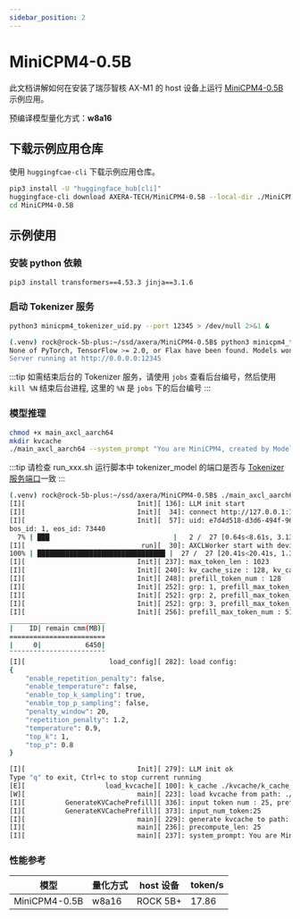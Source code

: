 ```yaml
---
sidebar_position: 2
---
```


# MiniCPM4-0.5B

此文档讲解如何在安装了瑞莎智核 AX-M1 的 host 设备上运行 [MiniCPM4-0.5B](https://huggingface.co/openbmb/MiniCPM4-0.5B) 示例应用。

预编译模型量化方式：**w8a16**

## 下载示例应用仓库

使用 `huggingfcae-cli` 下载示例应用仓库。

<NewCodeBlock tip="Host" type="Device">

```bash
pip3 install -U "huggingface_hub[cli]"
huggingface-cli download AXERA-TECH/MiniCPM4-0.5B --local-dir ./MiniCPM4-0.5B
cd MiniCPM4-0.5B
```

</NewCodeBlock>

## 示例使用

### 安装 python 依赖

<NewCodeBlock tip="Host" type="Device">

```bash
pip3 install transformers==4.53.3 jinja==3.1.6
```

</NewCodeBlock>

### 启动 Tokenizer 服务

<NewCodeBlock tip="Host" type="Device">

```bash
python3 minicpm4_tokenizer_uid.py --port 12345 > /dev/null 2>&1 &
```

</NewCodeBlock>

```bash
(.venv) rock@rock-5b-plus:~/ssd/axera/MiniCPM4-0.5B$ python3 minicpm4_tokenizer_uid.py --port 12345
None of PyTorch, TensorFlow >= 2.0, or Flax have been found. Models won't be available and only tokenizers, configuration and file/data utilities can be used.
Server running at http://0.0.0.0:12345
```

:::tip
如需结束后台的 Tokenizer 服务，请使用 `jobs` 查看后台编号，然后使用 `kill %N` 结束后台进程, 这里的 `%N` 是 `jobs` 下的后台编号
:::

### 模型推理

<NewCodeBlock tip="Host" type="Device">

```bash
chmod +x main_axcl_aarch64
mkdir kvcache
./main_axcl_aarch64 --system_prompt "You are MiniCPM4, created by ModelBest. You are a helpful assistant." --kvcache_path "./kvcache" --template_filename_axmodel "minicpm4-0.5b-int8-ctx-ax650/MiniCPMForCausalLM_p128_l%d_together.axmodel" --axmodel_num 24 --tokenizer_type 2 --url_tokenizer_model "http://127.0.0.1:12345" --filename_post_axmodel "minicpm4-0.5b-int8-ctx-ax650/MiniCPMForCausalLM_post.axmodel" --filename_tokens_embed "minicpm4-0.5b-int8-ctx-ax650/model.embed_tokens.weight.bfloat16.bin" --tokens_embed_num 73448 --tokens_embed_size 1024 --use_mmap_load_embed 0 --live_print 1 --devices 0
```

</NewCodeBlock>

:::tip
请检查 run_xxx.sh 运行脚本中 tokenizer_model 的端口是否与 [Tokenizer 服务端口](#启动-tokenizer-服务)一致
:::

```bash
(.venv) rock@rock-5b-plus:~/ssd/axera/MiniCPM4-0.5B$ ./main_axcl_aarch64 --system_prompt "You are MiniCPM4, created by ModelBest. You are a helpful assistant." --kvcache_path "./kvcache" --template_filename_axmodel "minicpm4-0.5b-int8-ctx-ax650/MiniCPMForCausalLM_p128_l%d_together.axmodel" --axmodel_num 24 --tokenizer_type 2 --url_tokenizer_model "http://127.0.0.1:12345" --filename_post_axmodel "minicpm4-0.5b-int8-ctx-ax650/MiniCPMForCausalLM_post.axmodel" --filename_tokens_embed "minicpm4-0.5b-int8-ctx-ax650/model.embed_tokens.weight.bfloat16.bin" --tokens_embed_num 73448 --tokens_embed_size 1024 --use_mmap_load_embed 0 --live_print 1 --devices 0
[I][                            Init][ 136]: LLM init start
[I][                            Init][  34]: connect http://127.0.0.1:12345 ok
[I][                            Init][  57]: uid: e7d4d518-d3d6-494f-96ae-46729fa5cb29
bos_id: 1, eos_id: 73440
  7% | ███                               |   2 /  27 [0.64s<8.61s, 3.13 count/s] embed_selector init ok
[I][                             run][  30]: AXCLWorker start with devid 0
100% | ████████████████████████████████ |  27 /  27 [20.41s<20.41s, 1.32 count/s] init post axmodel ok,remain_cmm(6450 MB)6528 MB)
[I][                            Init][ 237]: max_token_len : 1023
[I][                            Init][ 240]: kv_cache_size : 128, kv_cache_num: 1023
[I][                            Init][ 248]: prefill_token_num : 128
[I][                            Init][ 252]: grp: 1, prefill_max_token_num : 1
[I][                            Init][ 252]: grp: 2, prefill_max_token_num : 128
[I][                            Init][ 252]: grp: 3, prefill_max_token_num : 512
[I][                            Init][ 256]: prefill_max_token_num : 512
________________________
|    ID| remain cmm(MB)|
========================
|     0|           6450|
¯¯¯¯¯¯¯¯¯¯¯¯¯¯¯¯¯¯¯¯¯¯¯¯
[I][                     load_config][ 282]: load config:
{
    "enable_repetition_penalty": false,
    "enable_temperature": false,
    "enable_top_k_sampling": true,
    "enable_top_p_sampling": false,
    "penalty_window": 20,
    "repetition_penalty": 1.2,
    "temperature": 0.9,
    "top_k": 1,
    "top_p": 0.8
}

[I][                            Init][ 279]: LLM init ok
Type "q" to exit, Ctrl+c to stop current running
[E][                    load_kvcache][ 100]: k_cache ./kvcache/k_cache_0.bin or v_cache ./kvcache/v_cache_0.bin not exist
[W][                            main][ 223]: load kvcache from path: ./kvcache failed,generate kvcache
[I][          GenerateKVCachePrefill][ 336]: input token num : 25, prefill_split_num : 1 prefill_grpid : 2
[I][          GenerateKVCachePrefill][ 373]: input_num_token:25
[I][                            main][ 229]: generate kvcache to path: ./kvcache
[I][                            main][ 236]: precompute_len: 25
[I][                            main][ 237]: system_prompt: You are MiniCPM4, created by ModelBest. You are a helpful assistant.
```

### 性能参考

| 模型          | 量化方式 | host 设备 | token/s |
| ------------- | -------- | --------- | ------- |
| MiniCPM4-0.5B | w8a16    | ROCK 5B+  | 17.86   |
